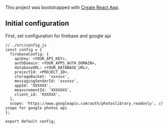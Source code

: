 This project was bootstrapped with [Create React App](https://github.com/facebook/create-react-app).

## Initial configuration
First, set configuration for firebase and google api
```
// ./src/config.js
const config = {
  firebaseConfig: {
    apiKey: <YOUR_API_KEY>,
    authDomain: <YOUR_APPS_AUTH_DOMAIN>,
    databaseURL: <YOUR_DATABASE_URL>,
    projectId: <PROJECT_ID>,
    storageBucket: 'xxxxxx',
    messagingSenderId: 'xxxxxx',
    appId: 'XXXXXX',
    measurementId: 'XXXXXXX',
    client_id: 'XXXXXX',
  },
  scope: 'https://www.googleapis.com/auth/photoslibrary.readonly', // scope for google photos api
};

export default config;
```

